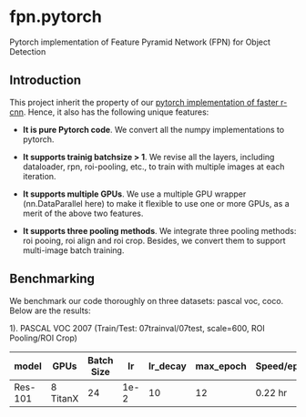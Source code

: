 # fpn.pytorch
Pytorch implementation of Feature Pyramid Network (FPN) for Object Detection

## Introduction

This project inherit the property of our [pytorch implementation of faster r-cnn](https://github.com/jwyang/faster-rcnn.pytorch). Hence, it also has the following unique features:

* **It is pure Pytorch code**. We convert all the numpy implementations to pytorch.

* **It supports trainig batchsize > 1**. We revise all the layers, including dataloader, rpn, roi-pooling, etc., to train with multiple images at each iteration.

* **It supports multiple GPUs**. We use a multiple GPU wrapper (nn.DataParallel here) to make it flexible to use one or more GPUs, as a merit of the above two features.

* **It supports three pooling methods**. We integrate three pooling methods: roi pooing, roi align and roi crop. Besides, we convert them to support multi-image batch training.

## Benchmarking

We benchmark our code thoroughly on three datasets: pascal voc, coco. Below are the results:

1). PASCAL VOC 2007 (Train/Test: 07trainval/07test, scale=600, ROI Pooling/ROI Crop)

model    | GPUs | Batch Size | lr        | lr_decay | max_epoch     |  Speed/epoch | Memory/GPU | mAP 
---------|-----------|----|-----------|-----|-----|-------|--------|--------
Res-101    | 8 TitanX | 24| 1e-2 | 10  | 12  |  0.22 hr | 10327MB  | 74.2

